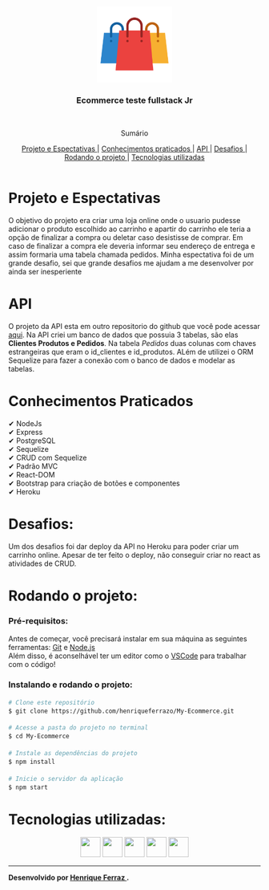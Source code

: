 <br />
<p align="center">
    <img src="./readme/sacolas.png" alt="Logo" width="150">

  <h3 align="center">Ecommerce teste fullstack Jr</h3>
 <br />
  <p align="center">
     Sumário
      <p align="center">
  <a href="#projeto-e-espectativas"> Projeto e Espectativas </a> |
  <a href="#conhecimentos-praticados"> Conhecimentos praticados </a> |
  <a href="#api"> API </a> |
  <a href="#desafios"> Desafios </a> |
  <a href="#rodando-o-projeto"> Rodando o projeto </a> |
  <a href="#tecnologias-utilizadas"> Tecnologias utilizadas </a>      
       <br />
    <br />
    <h1 align="center">
 </h1>
  </p>
</p>


# Projeto e Espectativas
O objetivo do projeto era criar uma loja online onde o usuario pudesse adicionar o produto escolhido ao carrinho e apartir do carrinho ele teria a opção de finalizar a compra ou deletar caso desistisse de comprar.
Em caso de finalizar a compra ele deveria informar seu endereço de entrega e assim formaria uma tabela chamada pedidos. 
Minha espectativa foi de um grande desafio, sei que grande desafios me ajudam a me desenvolver por ainda ser inesperiente

# API
O projeto da API esta em outro repositorio do github que você pode acessar [aqui](https://github.com/henriqueferrazo/api-ecommerce).
Na API criei um banco de dados que possuia 3 tabelas, são elas **Clientes Produtos e Pedidos**. Na tabela *Pedidos* duas colunas com chaves estrangeiras que eram o id_clientes e id_produtos.
ALém de utilizei o ORM Sequelize para fazer a conexão com o banco de dados e modelar as tabelas. 

# Conhecimentos Praticados
✔ NodeJs <br>
✔ Express <br>
✔ PostgreSQL <br>
✔ Sequelize <br>
✔ CRUD com Sequelize <br>
✔ Padrão MVC <br>
✔ React-DOM <br>
✔ Bootstrap para criação de botões e componentes <br>
✔ Heroku <br>

# Desafios:
Um dos desafios foi dar deploy da API no Heroku para poder criar um carrinho online. Apesar de ter feito o deploy, não conseguir criar no react as atividades de CRUD.  
 
# Rodando o projeto:

### Pré-requisitos:
Antes de começar, você precisará instalar em sua máquina as seguintes ferramentas:
[Git](https://git-scm.com) e [Node.js](https://nodejs.org/en/)<br> Além disso, é aconselhável ter um editor como o [VSCode](https://code.visualstudio.com/) para trabalhar com o código!

### Instalando e rodando o projeto:


```bash
# Clone este repositório
$ git clone https://github.com/henriqueferrazo/My-Ecommerce.git

# Acesse a pasta do projeto no terminal
$ cd My-Ecommerce

# Instale as dependências do projeto
$ npm install

# Inicie o servidor da aplicação
$ npm start


```


# Tecnologias utilizadas: 
<p align="center">
<a href="https://nodejs.org/en/"><img src="https://cdn.jsdelivr.net/gh/devicons/devicon/icons/nodejs/nodejs-original.svg" height="40" width="40" /></a> <a href="https://expressjs.com/pt-br/"><img src="https://img.shields.io/badge/Express.js-404D59?style=for-the-badge" height="40" width="40" /></a> <a href="https://insomnia.rest/download"></a> <a href="https://sequelize.org"><img src="https://cdn.jsdelivr.net/gh/devicons/devicon/icons/sequelize/sequelize-original.svg" height="40" width="40" /></a> <a href="https://www.sqlite.org/index.html"><img src="./readme/sqlite-icon.svg" height="40" width="40" /></a> <a href="https://jestjs.io/pt-BR/"><img src="https://cdn.jsdelivr.net/gh/devicons/devicon/icons/jest/jest-plain.svg" height="40" width="40" /></a>
</p>



---
**Desenvolvido por <a href="https://www.linkedin.com/in/henrique-ferraz-a46123219/"> Henrique Ferraz </a>.**

